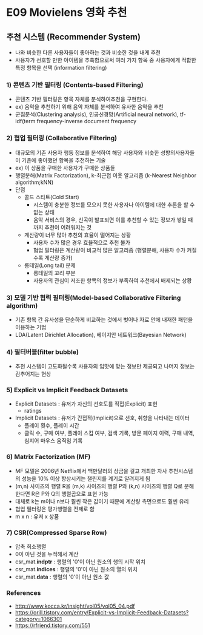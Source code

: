 # E09 Movielens 영화 추천

## 추천 시스템 (Recommender System)

- 나와 비슷한 다른 사용자들이 좋아하는 것과 비슷한 것을 내게 추천
- 사용자가 선호할 만한 아이템을 추측함으로써 여러 가지 항목 중 사용자에게 적합한 특정 항목을 선택 (information filtering)
### 1) 콘텐츠 기반 필터링 (Contents-based Filtering)
- 콘텐츠 기반 필터링은 항목 자체를 분석하여추천을 구현한다. 
- ex) 음악을 추천하기 위해 음악 자체를 분석하여 유사한 음악을 추천
- 군집분석(Clustering analysis), 인공신경망(Artificial neural network), tf-idf(term frequency-inverse document frequency
### 2) 협업 필터링 (Collaborative Filtering)
- 대규모의 기존 사용자 행동 정보를 분석하여 해당 사용자와 비슷한 성향의사용자들이 기존에 좋아했던 항목을 추천하는 기술
- ex) 이 상품을 구매한 사용자가 구매한 상품들
- 행렬분해(Matrix Factorization), k-최근접 이웃 알고리즘 (k-Nearest Neighbor algorithm;kNN)
- 단점
	-  콜드 스타트(Cold Start)
		- 시스템이 충분한 정보를 모으지 못한 사용자나 아이템에 대한 추론을 할 수 없는 상태
		- 음악 서비스의 경우, 신곡이 발표되면 이를 추천할 수 있는 정보가 쌓일 때까지 추천이 어려워지는 것
	- 계산량이 너무 많아 추천의 효율이 떨어지는 상황		
		- 사용자 수가 많은 경우 효율적으로 추천 불가 
		- 협업 필터링은 계산량이 비교적 많은 알고리즘 (행렬분해, 사용자 수가 커질수록 계산량 증가)
	- 롱테일(Long tail) 문제
		- 롱테일의 꼬리 부분
		- 사용자의 관심이 저조한 항목의 정보가 부족하여 추천에서 배제되는 상황

### 3) 모델 기반 협력 필터링(Model-based Collaborative Filtering algorithm)
- 기존 항목 간 유사성을 단순하게 비교하는 것에서 벗어나 자료 안에 내재한 패턴을 이용하는 기법
- LDA(Latent Dirichlet Allocation), 베이지안 네트워크(Bayesian Network)

### 4) 필터버블(filter bubble)
- 추천 시스템이 고도화될수록 사용자의 입맛에 맞는 정보만 제공되고 나머지 정보는 감추어지는 현상

### 5) Explicit vs Implicit Feedback Datasets
- Explicit Datasets : 유저가 자신의 선호도를 직접(Explicit) 표현
	- ratings
- Implicit Datasets : 유저가 간접적(Implicit)으로 선호, 취향을 나타내는 데이터  
	- 플레이 횟수, 플레이 시간
	- 클릭 수, 구매 여부, 플레이 스킵 여부, 검색 기록, 방문 페이지 이력, 구매 내역, 심지어 마우스 움직임 기록

### 6) Matrix Factorization (MF)
- MF 모델은 2006년 Netflix에서 백만달러의 상금을 걸고 개최한 자사 추천시스템의 성능을 10% 이상 향상시키는 챌린지를 계기로 알려지게 됨
- (m,n) 사이즈의 행렬 R을 (m,k) 사이즈의 행렬 P와 (k,n) 사이즈의 행렬 Q로 분해한다면 R은 P와 Q의 행렬곱으로 표현 가능
- 대체로 k는 m이나 n보다 훨씬 작은 값이기 때문에 계산량 측면으로도 훨씬 유리
- 협업 필터링은 평가행렬을 전제로 함
- m x n : 유저 x 상품


### 7) CSR(Compressed Sparse Row)
- 압축 희소행렬
- 0이 아닌 것을 누적해서 계산
- csr_mat.**indptr** : 행렬의 '0'이 아닌 원소의 행의 시작 위치
- csr_mat.**indices** : 행렬의 '0'이 아닌 원소의 열의 위치
- csr_mat.**data** : 행렬의 '0'이 아닌 원소 값

  
  

### References
- http://www.kocca.kr/insight/vol05/vol05_04.pdf
- https://orill.tistory.com/entry/Explicit-vs-Implicit-Feedback-Datasets?category=1066301
- https://rfriend.tistory.com/551

<!--stackedit_data:
eyJoaXN0b3J5IjpbNjY0Njg1MTI1LC0xNzY4ODkxNDM4LC0xMT
k4NDAwOTkxLC04NjI5MTAyNTYsLTU2MjI0MDgyNywtMTQ1MzE4
MTk2Nyw5NDg2OTMzNjksLTY2Njg5MjY4Niw4MjkyMjUzOTEsLT
YyNzEwMTE2MywtMTUzMzAwMjcyMCw0Mjg2MTcyNSwtMTk0NjQx
NjY5NCwtNDIyNzYwOTUxLDExMDUzNzk4MCwxOTgzNDU5OTEyLD
IxMDE1NDgwOTQsLTU2MTMyMDk4MiwxOTc0NDMzNzIzLC01MzM5
MDE5NjFdfQ==
-->